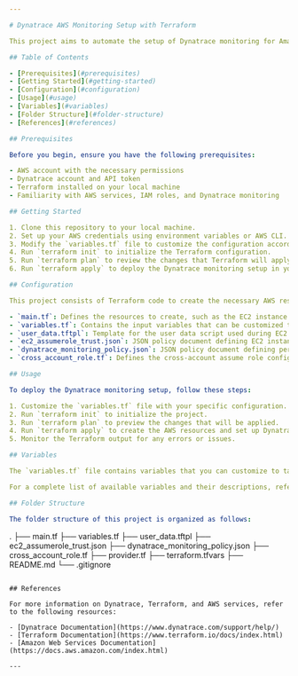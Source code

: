 ```yaml
---

# Dynatrace AWS Monitoring Setup with Terraform

This project aims to automate the setup of Dynatrace monitoring for Amazon Web Services (AWS) resources using Terraform. It allows you to easily provision an Amazon EC2 instance as an ActiveGate for Dynatrace, and configure the necessary IAM roles and policies to enable monitoring of AWS services.

## Table of Contents

- [Prerequisites](#prerequisites)
- [Getting Started](#getting-started)
- [Configuration](#configuration)
- [Usage](#usage)
- [Variables](#variables)
- [Folder Structure](#folder-structure)
- [References](#references)

## Prerequisites

Before you begin, ensure you have the following prerequisites:

- AWS account with the necessary permissions
- Dynatrace account and API token
- Terraform installed on your local machine
- Familiarity with AWS services, IAM roles, and Dynatrace monitoring

## Getting Started

1. Clone this repository to your local machine.
2. Set up your AWS credentials using environment variables or AWS CLI.
3. Modify the `variables.tf` file to customize the configuration according to your needs.
4. Run `terraform init` to initialize the Terraform configuration.
5. Run `terraform plan` to review the changes that Terraform will apply.
6. Run `terraform apply` to deploy the Dynatrace monitoring setup in your AWS account.

## Configuration

This project consists of Terraform code to create the necessary AWS resources for Dynatrace monitoring, including an EC2 instance acting as an ActiveGate and associated IAM roles and policies.

- `main.tf`: Defines the resources to create, such as the EC2 instance and IAM roles.
- `variables.tf`: Contains the input variables that can be customized to suit your environment.
- `user_data.tftpl`: Template for the user data script used during EC2 instance creation.
- `ec2_assumerole_trust.json`: JSON policy document defining EC2 instance role trust relationship.
- `dynatrace_monitoring_policy.json`: JSON policy document defining permissions required for Dynatrace monitoring.
- `cross_account_role.tf`: Defines the cross-account assume role configuration.

## Usage

To deploy the Dynatrace monitoring setup, follow these steps:

1. Customize the `variables.tf` file with your specific configuration.
2. Run `terraform init` to initialize the project.
3. Run `terraform plan` to preview the changes that will be applied.
4. Run `terraform apply` to create the AWS resources and set up Dynatrace monitoring.
5. Monitor the Terraform output for any errors or issues.

## Variables

The `variables.tf` file contains variables that you can customize to tailor the deployment to your environment. Variables include AWS credentials, region, Dynatrace configuration, instance type, and more.

For a complete list of available variables and their descriptions, refer to the [Variables section](#variables) of this README.

## Folder Structure

The folder structure of this project is organized as follows:

```
.
├── main.tf
├── variables.tf
├── user_data.tftpl
├── ec2_assumerole_trust.json
├── dynatrace_monitoring_policy.json
├── cross_account_role.tf
├── provider.tf
├── terraform.tfvars
├── README.md
└── .gitignore
```

## References

For more information on Dynatrace, Terraform, and AWS services, refer to the following resources:

- [Dynatrace Documentation](https://www.dynatrace.com/support/help/)
- [Terraform Documentation](https://www.terraform.io/docs/index.html)
- [Amazon Web Services Documentation](https://docs.aws.amazon.com/index.html)

---
```

